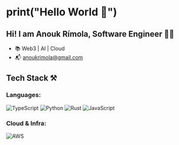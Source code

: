 # print("Hello World 👋")

## Hi! I am Anouk Rímola, Software Engineer 👩‍💻

* 📚 Web3 | AI | Cloud
* 📬 anoukrimola@gmail.com


## Tech Stack ⚒️

### Languages: 
<img alt="TypeScript" src="https://img.shields.io/badge/TypeScript-007ACC?style=for-the-badge&logo=typescript&logoColor=white"> <img alt="Python" src="https://img.shields.io/badge/Python-3776AB?style=for-the-badge&logo=python&logoColor=white"> <img alt="Rust" src="https://img.shields.io/badge/Rust-000000?style=for-the-badge&logo=rust&logoColor=white"> <img alt="JavaScript" src="https://img.shields.io/badge/JavaScript-F7DF1E?style=for-the-badge&logo=javascript&logoColor=black"> 

### Cloud & Infra:
<img alt="AWS" src="https://img.shields.io/badge/AWS-232F3E?style=for-the-badge&logo=amazon-aws&logoColor=white">  


     



